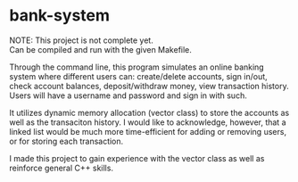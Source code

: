 # bank-system
NOTE: This project is not complete yet. \
Can be compiled and run with the given Makefile. 

Through the command line, this program simulates an online banking system where different users can: create/delete accounts, sign in/out, check account balances, deposit/withdraw money, view transaction history. Users will have a username and password and sign in with such. 

It utilizes dynamic memory allocation (vector class) to store the accounts as well as the transaciton history. I would like to acknowledge, however, that a linked list would be much more time-efficient for adding or removing users, or for storing each transaction. 

I made this project to gain experience with the vector class as well as reinforce general C++ skills.
